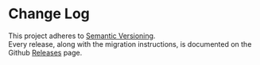 # Change Log

This project adheres to [Semantic Versioning](https://semver.org/).  
Every release, along with the migration instructions, is documented on the Github [Releases](https://github.com/IES-platform/prj_gender/releases) page.